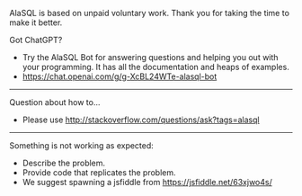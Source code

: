 
AlaSQL is based on unpaid voluntary work. Thank you for taking the time to make it better.



Got ChatGPT?
- Try the AlaSQL Bot for answering questions and helping you out with your programming. It has all the documentation and heaps of examples.
- https://chat.openai.com/g/g-XcBL24WTe-alasql-bot

---

Question about how to...
- Please use http://stackoverflow.com/questions/ask?tags=alasql

---

Something is not working as expected:
- Describe the problem.
- Provide code that replicates the problem.
- We suggest spawning a jsfiddle from https://jsfiddle.net/63xjwo4s/
